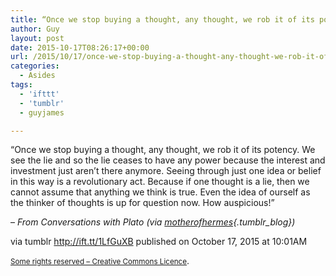 ```yaml
---
title: “Once we stop buying a thought, any thought, we rob it of its potency. We see the lie and so the lie…”
author: Guy
layout: post
date: 2015-10-17T08:26:17+00:00
url: /2015/10/17/once-we-stop-buying-a-thought-any-thought-we-rob-it-of-its-potency-we-see-the-lie-and-so-the-lie/
categories:
  - Asides
tags:
  - 'ifttt'
  - 'tumblr'
  - guyjames

---
```

“Once we stop buying a thought, any thought, we rob it of its potency. We see the lie and so the lie ceases to have any power because the interest and investment just aren’t there anymore. Seeing through just one idea or belief in this way is a revolutionary act. Because if one thought is a lie, then we cannot assume that anything we think is true. Even the idea of ourself as the thinker of thoughts is up for question now. How auspicious!”

&#8211; _From Conversations with Plato (via [motherofhermes][1]{.tumblr_blog})_

via tumblr http://ift.tt/1LfGuXB published on October 17, 2015 at 10:01AM

<small><a href="http://ift.tt/1gAEAkt" target="_blank">Some rights reserved &#8211; Creative Commons Licence</a></small>.

 [1]: http://ift.tt/1LoTjPy